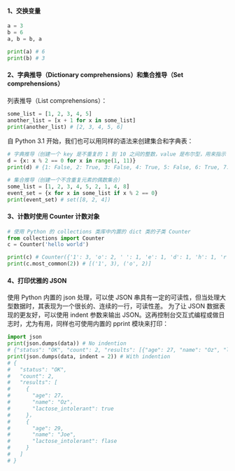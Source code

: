 #### 1、交换变量

```python
a = 3
b = 6
a, b = b, a

print(a) # 6
print(b) # 3
```

#### 2、字典推导（Dictionary comprehensions）和集合推导（Set comprehensions）

列表推导（List comprehensions）：

```python
some_list = [1, 2, 3, 4, 5]
another_list = [x + 1 for x in some_list]
print(another_list) # [2, 3, 4, 5, 6]
```

自 Python 3.1 开始，我们也可以用同样的语法来创建集合和字典表：

```python
# 字典推导（创建一个 key 是不重复的 1 到 10 之间的整数，value 是布尔型，用来指示 key 是否为偶数的字典）
d = {x: x % 2 == 0 for x in range(1, 11)}
print(d) # {1: False, 2: True, 3: False, 4: True, 5: False, 6: True, 7: False, 8: True, 9: False, 10: True}

# 集合推导（创建一个不含重复元素的偶数集合）
some_list = [1, 2, 3, 4, 5, 2, 1, 4, 8]
event_set = {x for x in some_list if x % 2 == 0}
print(event_set) # set([8, 2, 4])
```

#### 3、计数时使用 Counter 计数对象

```python
# 使用 Python 的 collections 类库中内置的 dict 类的子类 Counter
from collections import Counter
c = Counter('hello world')

print(c) # Counter({'1': 3, 'o': 2, ' ': 1, 'e': 1, 'd': 1, 'h': 1, 'r': 1, 'w': 1})
print(c.most_common(2)) # [('1', 3), ('o', 2)]
```

#### 4、打印优雅的 JSON

使用 Python 内置的 json 处理，可以使 JSON 串具有一定的可读性，但当处理大型数据时，其表现为一个很长的、连续的一行，可读性差。
为了让 JSON 数据表现的更友好，可以使用 indent 参数来输出 JSON。这再控制台交互式编程或做日志时，尤为有用，同样也可使用内置的 pprint 模块来打印：

```python
import json
print(json.dumps(data)) # No indention
# {"status": "OK", "count": 2, "results": [{"age": 27, "name": "Oz", "lactose_intolerant": true}, {"age": 29, "name": "Joe", "lactose_intolerant": flase}]}
print(json.dumps(data, indent = 2)) # With indention
# {
#   "status": "OK",
#   "count": 2,
#   "results": [
#     {
#       "age": 27，
#       "name": "Oz"，
#       "lactose_intolerant": true
#     }，
#     {
#       "age": 29,
#       "name": "Joe",
#       "lactose_intolerant": flase
#     }
#   ]
# }
```
